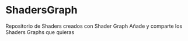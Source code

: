 # ShadersGraph
Repositorio de Shaders creados con Shader Graph
Añade y comparte los Shaders Graphs que quieras
